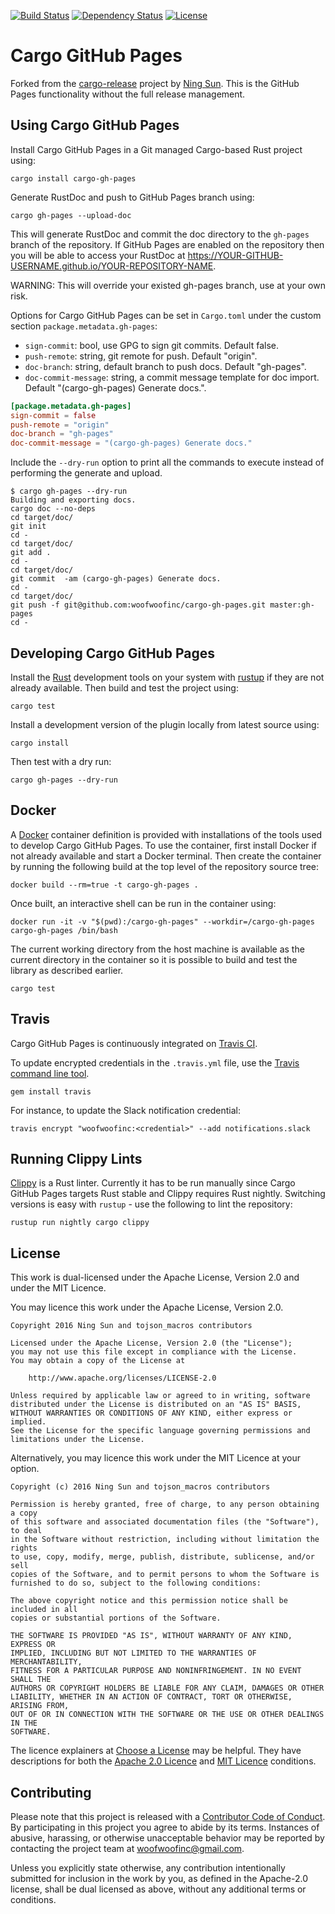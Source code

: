 [![Build Status](https://travis-ci.org/woofwoofinc/cargo-gh-pages.svg?branch=master)](https://travis-ci.org/woofwoofinc/cargo-gh-pages)
[![Dependency Status](https://dependencyci.com/github/woofwoofinc/cargo-gh-pages/badge)](https://dependencyci.com/github/woofwoofinc/cargo-gh-pages)
[![License](https://img.shields.io/badge/license-Apache--2.0%20OR%20MIT-blue.svg)](https://github.com/woofwoofinc/cargo-gh-pages#license)


Cargo GitHub Pages
==================
Forked from the [cargo-release] project by [Ning Sun]. This is the GitHub Pages
functionality without the full release management.

[cargo-release]: https://github.com/sunng87/cargo-release
[Ning Sun]: https://github.com/sunng87


Using Cargo GitHub Pages
------------------------
Install Cargo GitHub Pages in a Git managed Cargo-based Rust project using:

    cargo install cargo-gh-pages

Generate RustDoc and push to GitHub Pages branch using:

    cargo gh-pages --upload-doc

This will generate RustDoc and commit the doc directory to the `gh-pages`
branch of the repository. If GitHub Pages are enabled on the repository then you
will be able to access your RustDoc at
https://YOUR-GITHUB-USERNAME.github.io/YOUR-REPOSITORY-NAME.

WARNING: This will override your existed gh-pages branch, use at your own risk.

Options for Cargo GitHub Pages can be set in `Cargo.toml` under the custom
section `package.metadata.gh-pages`:

* `sign-commit`: bool, use GPG to sign git commits. Default false.
* `push-remote`: string, git remote for push. Default "origin".
* `doc-branch`: string, default branch to push docs. Default "gh-pages".
* `doc-commit-message`: string, a commit message template for doc import.
  Default "(cargo-gh-pages) Generate docs.".

```toml
[package.metadata.gh-pages] 
sign-commit = false
push-remote = "origin"
doc-branch = "gh-pages"
doc-commit-message = "(cargo-gh-pages) Generate docs."
```

Include the `--dry-run` option to print all the commands to execute instead of
performing the generate and upload.

```
$ cargo gh-pages --dry-run
Building and exporting docs.
cargo doc --no-deps
cd target/doc/
git init
cd -
cd target/doc/
git add .
cd -
cd target/doc/
git commit  -am (cargo-gh-pages) Generate docs.
cd -
cd target/doc/
git push -f git@github.com:woofwoofinc/cargo-gh-pages.git master:gh-pages
cd -
```


Developing Cargo GitHub Pages
-----------------------------
Install the [Rust] development tools on your system with [rustup] if they are
not already available. Then build and test the project using:

    cargo test

[Rust]: https://www.rust-lang.org
[rustup]: https://www.rustup.rs

Install a development version of the plugin locally from latest source using:

    cargo install

Then test with a dry run:

    cargo gh-pages --dry-run


Docker
------
A [Docker] container definition is provided with installations of the tools
used to develop Cargo GitHub Pages. To use the container, first install Docker
if not already available and start a Docker terminal. Then create the container
by running the following build at the top level of the repository source tree:

    docker build --rm=true -t cargo-gh-pages .

[Docker]: http://docker.io

Once built, an interactive shell can be run in the container using:

    docker run -it -v "$(pwd):/cargo-gh-pages" --workdir=/cargo-gh-pages cargo-gh-pages /bin/bash

The current working directory from the host machine is available as the current
directory in the container so it is possible to build and test the library as
described earlier.

    cargo test


Travis
------
Cargo GitHub Pages is continuously integrated on [Travis CI].

To update encrypted credentials in the `.travis.yml` file, use the
[Travis command line tool].

    gem install travis

For instance, to update the Slack notification credential:

    travis encrypt "woofwoofinc:<credential>" --add notifications.slack

[Travis CI]: https://travis-ci.org
[Travis command line tool]: https://docs.travis-ci.com/user/encryption-keys


Running Clippy Lints
--------------------
[Clippy] is a Rust linter. Currently it has to be run manually since Cargo
GitHub Pages targets Rust stable and Clippy requires Rust nightly. Switching
versions is easy with `rustup` - use the following to lint the repository:

    rustup run nightly cargo clippy

[Clippy]: https://github.com/Manishearth/rust-clippy


License
-------
This work is dual-licensed under the Apache License, Version 2.0 and under the
MIT Licence.

You may licence this work under the Apache License, Version 2.0.

    Copyright 2016 Ning Sun and tojson_macros contributors

    Licensed under the Apache License, Version 2.0 (the "License");
    you may not use this file except in compliance with the License.
    You may obtain a copy of the License at

        http://www.apache.org/licenses/LICENSE-2.0

    Unless required by applicable law or agreed to in writing, software
    distributed under the License is distributed on an "AS IS" BASIS,
    WITHOUT WARRANTIES OR CONDITIONS OF ANY KIND, either express or implied.
    See the License for the specific language governing permissions and
    limitations under the License.

Alternatively, you may licence this work under the MIT Licence at your option.

    Copyright (c) 2016 Ning Sun and tojson_macros contributors
    
    Permission is hereby granted, free of charge, to any person obtaining a copy
    of this software and associated documentation files (the "Software"), to deal
    in the Software without restriction, including without limitation the rights
    to use, copy, modify, merge, publish, distribute, sublicense, and/or sell
    copies of the Software, and to permit persons to whom the Software is
    furnished to do so, subject to the following conditions:
    
    The above copyright notice and this permission notice shall be included in all
    copies or substantial portions of the Software.
    
    THE SOFTWARE IS PROVIDED "AS IS", WITHOUT WARRANTY OF ANY KIND, EXPRESS OR
    IMPLIED, INCLUDING BUT NOT LIMITED TO THE WARRANTIES OF MERCHANTABILITY,
    FITNESS FOR A PARTICULAR PURPOSE AND NONINFRINGEMENT. IN NO EVENT SHALL THE
    AUTHORS OR COPYRIGHT HOLDERS BE LIABLE FOR ANY CLAIM, DAMAGES OR OTHER
    LIABILITY, WHETHER IN AN ACTION OF CONTRACT, TORT OR OTHERWISE, ARISING FROM,
    OUT OF OR IN CONNECTION WITH THE SOFTWARE OR THE USE OR OTHER DEALINGS IN THE
    SOFTWARE.

The licence explainers at [Choose a License] may be helpful. They have 
descriptions for both the [Apache 2.0 Licence] and [MIT Licence] conditions.

[Choose a License]: http://choosealicense.com
[Apache 2.0 Licence]: http://choosealicense.com/licenses/apache-2.0/
[MIT Licence]: http://choosealicense.com/licenses/mit/


Contributing
------------
Please note that this project is released with a [Contributor Code of Conduct].
By participating in this project you agree to abide by its terms. Instances of 
abusive, harassing, or otherwise unacceptable behavior may be reported by
contacting the project team at woofwoofinc@gmail.com.

[Contributor Code of Conduct]: CODE_OF_CONDUCT.md

Unless you explicitly state otherwise, any contribution intentionally submitted
for inclusion in the work by you, as defined in the Apache-2.0 license, shall be
dual licensed as above, without any additional terms or conditions.
